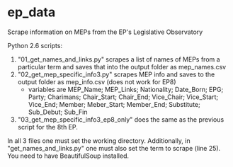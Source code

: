 # ep_data
Scrape information on MEPs from the EP's Legislative Observatory

Python 2.6 scripts:
1) "01_get_names_and_links.py" scrapes a list of names of MEPs  from a particular term and saves that into the output folder as mep_names.csv
2) "02_get_mep_specific_info3.py" scrapes MEP info and saves to the output folder as mep_info.csv (does not work for EP8)
    - variables are MEP_Name; MEP_Links; Nationality; Date_Born; EPG; Party; Charimans; Chair_Start; Chair_End; Vice_Chair; Vice_Start; Vice_End; Member; Meber_Start; Member_End; Substitute; Sub_Debut; Sub_Fin
3) "03_get_mep_specific_info3_ep8_only" does the same as the previous script for the 8th EP.

In all 3 files one must set the working directory. Additionally, in "get_names_and_links.py" one must also set the term to scrape (line 25). You need to have BeautifulSoup installed.
